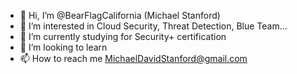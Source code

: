 - 👋 Hi, I’m @BearFlagCalifornia (Michael Stanford) 
- 👀 I’m interested in Cloud Security, Threat Detection, Blue Team...
- 🌱 I’m currently studying for Security+ certification
- 💞️ I’m looking to learn
- 📫 How to reach me MichaelDavidStanford@gmail.com

<!---
BearFlagCalifornia/BearFlagCalifornia is a ✨ special ✨ repository because its `README.md` (this file) appears on your GitHub profile.
You can click the Preview link to take a look at your changes.
--->

